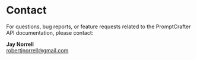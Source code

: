 # Contact

For questions, bug reports, or feature requests related to the PromptCrafter API documentation, please contact:

**Jay Norrell**  
[robertjnorrell@gmail.com](mailto:robertjnorrell@gmail.com)

